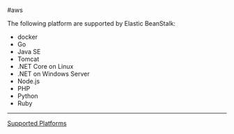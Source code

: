 #aws 

The following platform are supported by Elastic BeanStalk:

- docker
- Go
- Java SE
- Tomcat
- .NET Core on Linux
- .NET on Windows Server
- Node.js
- PHP
- Python
- Ruby

---
[Supported Platforms](https://docs.aws.amazon.com/elasticbeanstalk/latest/platforms/platforms-supported.html)